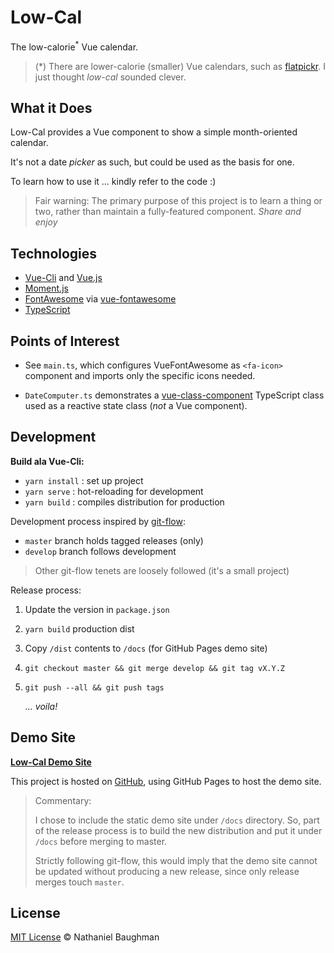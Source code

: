 # Low-Cal

The low-calorie<sup>*</sup> Vue calendar.

> (*) There are lower-calorie (smaller) Vue calendars, such as [flatpickr](https://github.com/flatpickr/flatpickr). I just thought _low-cal_ sounded clever.

## What it Does

Low-Cal provides a Vue component to show a simple month-oriented calendar.

It's not a date _picker_ as such, but could be used as the basis for one.

To learn how to use it ... kindly refer to the code :)

> Fair warning: The primary purpose of this project is to learn a thing or two, rather than maintain a fully-featured component. _Share and enjoy_

## Technologies

* [Vue-Cli](https://cli.vuejs.org/) and [Vue.js](https://vuejs.org/)
* [Moment.js](https://momentjs.com/)
* [FontAwesome](https://fontawesome.com/) via [vue-fontawesome](https://github.com/FortAwesome/vue-fontawesome)
* [TypeScript](https://www.typescriptlang.org/)

## Points of Interest

* See `main.ts`, which configures VueFontAwesome as `<fa-icon>` component and imports only the specific icons needed.

* `DateComputer.ts` demonstrates a [vue-class-component](https://github.com/vuejs/vue-class-component) TypeScript class used as a reactive state class (_not_ a Vue component).

## Development

**Build ala Vue-Cli:**

* `yarn install` : set up project
* `yarn serve` : hot-reloading for development
* `yarn build` : compiles distribution for production

Development process inspired by [git-flow](https://nvie.com/posts/a-successful-git-branching-model/):

* `master` branch holds tagged releases (only)
* `develop` branch follows development

> Other git-flow tenets are loosely followed (it's a small project)

Release process:

1. Update the version in `package.json`
2. `yarn build` production dist
3. Copy `/dist` contents to `/docs` (for GitHub Pages demo site)
4. `git checkout master && git merge develop && git tag vX.Y.Z`
5. `git push --all && git push tags`

    _... voila!_

## Demo Site

[**Low-Cal Demo Site**](https://nebaughman.github.io/low-cal)

This project is hosted on [GitHub](https://github.com/), using GitHub Pages to host the demo site.

> Commentary: 
>
> I chose to include the static demo site under `/docs` directory. So, part of the release process is to build the new distribution and put it under `/docs` before merging to master. 
>
> Strictly following git-flow, this would imply that the demo site cannot be updated without producing a new release, since only release merges touch `master`.

## License

[MIT License](LICENSE.txt) &copy; Nathaniel Baughman

